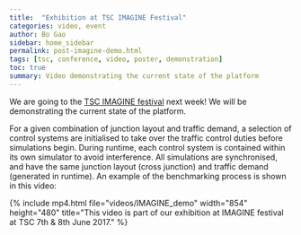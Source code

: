 ```yaml
---
title:  "Exhibition at TSC IMAGINE Festival"
categories: video, event
author: Bo Gao
sidebar: home_sidebar
permalink: post-imagine-demo.html
tags: [tsc, conference, video, poster, demonstration]
toc: true
summary: Video demonstrating the current state of the platform
---
```


We are going to the [TSC IMAGINE festival](http://imaginefestival.co.uk/) next week! We will be demonstrating the current state of the platform.

For a given combination of junction layout and traffic demand, a selection of control systems are initialised to take over the traffic control duties before simulations begin. During runtime, each control system is contained within its own simulator to avoid interference. All simulations are synchronised, and have the same junction layout (cross junction) and traffic demand (generated in runtime). An example of the benchmarking process is shown in this video:

{% include mp4.html file="videos/IMAGINE_demo" width="854" height="480" title="This video is part of our exhibition at IMAGINE festival at TSC 7th & 8th June 2017." %}


